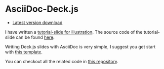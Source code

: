 # AsciiDoc-Deck.js

* [Latest version download][ad-download]

I have written a [tutorial-slide for illustration](./tutorial-slide.html). The source code of the tutorial-slide can be found [here](./tutorial-slide.asciidoc).

Writing Deck.js slides with AsciiDoc is very simple, I suggest you get start with [this template](./example-template.asciidoc).

You can checkout all the related code in [this repository][this-repo].



[ad-download]:https://github.com/downloads/houqp/asciidoc-deckjs/asciidoc-deckjs-1.1.zip
[this-repo]:https://github.com/houqp/asciidoc-deckjs
